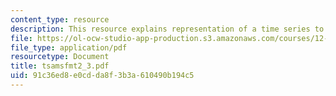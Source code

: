 ```yaml
---
content_type: resource
description: This resource explains representation of a time series to solve a problem.
file: https://ol-ocw-studio-app-production.s3.amazonaws.com/courses/12-864-inference-from-data-and-models-spring-2005/91c36ed8e0cdda8f3b3a610490b194c5_tsamsfmt2_3.pdf
file_type: application/pdf
resourcetype: Document
title: tsamsfmt2_3.pdf
uid: 91c36ed8-e0cd-da8f-3b3a-610490b194c5
---
```

